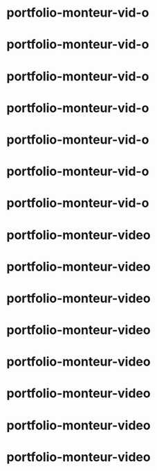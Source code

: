# portfolio-monteur-vid-o
# portfolio-monteur-vid-o
# portfolio-monteur-vid-o
# portfolio-monteur-vid-o
# portfolio-monteur-vid-o
# portfolio-monteur-vid-o
# portfolio-monteur-vid-o
# portfolio-monteur-video
# portfolio-monteur-video
# portfolio-monteur-video
# portfolio-monteur-video
# portfolio-monteur-video
# portfolio-monteur-video
# portfolio-monteur-video
# portfolio-monteur-video
